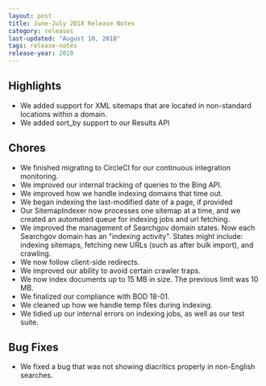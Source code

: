 ```yaml
---
layout: post
title: June-July 2018 Release Notes
category: releases
last-updated: "August 10, 2018"
tags: release-notes
release-year: 2018
---
```


## Highlights
* We added support for XML sitemaps that are located in non-standard locations within a domain.
* We added sort_by support to our Results API

## Chores
* We finished migrating to CircleCI for our continuous integration monitoring.
* We improved our internal tracking of queries to the Bing API.
* We improved how we handle indexing domains that time out.
* We began indexing the last-modified date of a page, if provided
* Our SitemapIndexer now processes one sitemap at a time, and we created an automated queue for indexing jobs and url fetching.
* We improved the management of Searchgov domain states. Now each Searchgov domain has an "indexing activity". States might include: indexing sitemaps, fetching new URLs (such as after bulk import), and crawling.
* We now follow client-side redirects.
* We improved our ability to avoid certain crawler traps.
* We now index documents up to 15 MB in size. The previous limit was 10 MB.
* We finalized our compliance with BOD 18-01.
* We cleaned up how we handle temp files during indexing.
* We tidied up our internal errors on indexing jobs, as well as our test suite.

## Bug Fixes
* We fixed a bug that was not showing diacritics properly in non-English searches.
